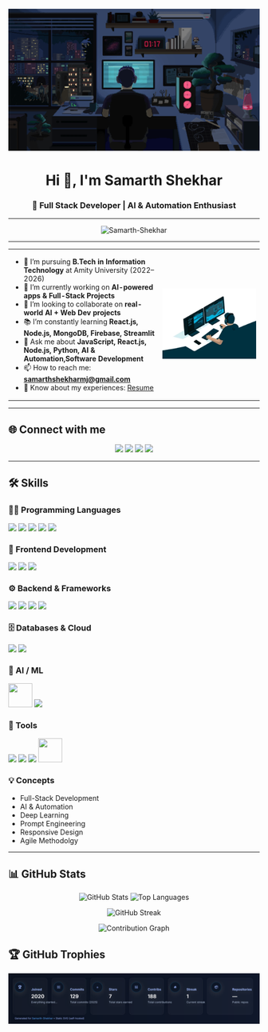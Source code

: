 [![Banner](https://raw.githubusercontent.com/Samarth-Shekhar/Samarth-Shekhar/main/banner.gif)](https://www.linkedin.com/in/samarth-shekhar-185ba311a)

<h1 align="center">Hi 👋, I'm Samarth Shekhar</h1>
<h3 align="center">🚀 Full Stack Developer | AI & Automation Enthusiast</h3>

---

<p align="center">
  <img src="https://komarev.com/ghpvc/?username=Samarth-Shekhar&label=Profile%20views&color=0e75b6&style=flat" alt="Samarth-Shekhar" /> 
</p>

---

<table>
<tr>
<td width="60%">
  
- 🏫 I’m pursuing **B.Tech in Information Technology** at Amity University (2022–2026)  
- 🔭 I’m currently working on **AI-powered apps & Full-Stack Projects**  
- 🤝 I’m looking to collaborate on **real-world AI + Web Dev projects**  
- 📚 I’m constantly learning **React.js, Node.js, MongoDB, Firebase, Streamlit**  
- 💬 Ask me about **JavaScript, React.js, Node.js, Python, AI & Automation,Software Development**  
- 📫 How to reach me: **[samarthshekharmj@gmail.com](mailto:samarthshekharmj@gmail.com)**  
- 📄 Know about my experiences: [Resume](https://drive.google.com/file/d/13fQyGTIs86XSYvbGhHmdzG2Exw9VOW7K/view)  

</td>
<td width="40%" align="center">
  <img src="https://raw.githubusercontent.com/Samarth-Shekhar/Samarth-Shekhar/main/coding.gif" width="250" alt="Coding GIF"/>
</td>
</tr>
</table>

---

## 🌐 Connect with me  
<p align="center">
  <a href="https://linkedin.com/in/samarth-shekhar-185ba311a"><img src="https://img.icons8.com/color/48/000000/linkedin.png"/></a>
  <a href="https://github.com/Samarth-Shekhar"><img src="https://img.icons8.com/ios-glyphs/48/000000/github.png"/></a>
  <a href="mailto:samarthshekharmj@gmail.com"><img src="https://img.icons8.com/color/48/000000/gmail-new.png"/></a>
  <a href="https://drive.google.com/file/d/13fQyGTIs86XSYvbGhHmdzG2Exw9VOW7K/view"><img src="https://img.icons8.com/fluency/48/000000/resume.png"/></a>
</p>

---

## 🛠️ Skills  

### 👨‍💻 Programming Languages  
<p>
  <img src="https://img.icons8.com/color/48/000000/c-programming.png"/>
  <img src="https://img.icons8.com/color/48/000000/javascript.png"/>
  <img src="https://img.icons8.com/color/48/000000/python.png"/>
  <img src="https://img.icons8.com/color/48/000000/html-5.png"/>
  <img src="https://img.icons8.com/color/48/000000/css3.png"/>
</p>

### 🎨 Frontend Development  
<p>
  <img src="https://img.icons8.com/plasticine/48/react.png"/>
  <img src="https://img.icons8.com/color/48/000000/bootstrap.png"/>
  <img src="https://img.icons8.com/color/48/tailwind_css.png"/>
</p>

### ⚙️ Backend & Frameworks  
<p>
  <img src="https://img.icons8.com/color/48/000000/nodejs.png"/>
  <img src="https://img.icons8.com/fluency/48/express-js.png"/>
  <img src="https://img.icons8.com/color/48/streamlit.png"/>
  <img src="https://img.icons8.com/color/48/api-settings.png"/>
</p>

### 🗄️ Databases & Cloud  
<p>
  <img src="https://img.icons8.com/color/48/000000/mongodb.png"/>
  <img src="https://img.icons8.com/color/48/000000/firebase.png"/>
</p>

### 🤖 AI / ML  
<p>
  <img src="https://upload.wikimedia.org/wikipedia/commons/2/2d/Tensorflow_logo.svg" width="48" height="48"/>
  <img src="https://img.icons8.com/color/48/000000/artificial-intelligence.png"/>
</p>

### 🔧 Tools  
<p>
  <img src="https://img.icons8.com/color/48/000000/git.png"/>
  <img src="https://img.icons8.com/glyph-neue/48/000000/github.png"/>
  <img src="https://img.icons8.com/color/48/000000/visual-studio-code-2019.png"/>
  <img src="https://www.vectorlogo.zone/logos/getpostman/getpostman-icon.svg" width="48" height="48"/>
</p>

### 💡 Concepts  
- Full-Stack Development  
- AI & Automation  
- Deep Learning  
- Prompt Engineering  
- Responsive Design  
- Agile Methodolgy

---

## 📊 GitHub Stats  

<p align="center">
  <!-- GitHub Stats -->
  <img src="https://github-readme-stats.vercel.app/api?username=Samarth-Shekhar&show_icons=true&theme=tokyonight&hide_border=true&bg_color=0d1117&title_color=58a6ff&icon_color=58a6ff&text_color=c9d1d9" alt="GitHub Stats" height="180em" />
  
  <!-- Most Used Languages -->
  <img src="https://github-readme-stats.vercel.app/api/top-langs/?username=Samarth-Shekhar&layout=compact&theme=tokyonight&hide_border=true&bg_color=0d1117&title_color=58a6ff&text_color=c9d1d9" alt="Top Languages" height="180em" />
</p>

<p align="center">
  <!-- GitHub Streak -->
  <img src="https://streak-stats.demolab.com?user=Samarth-Shekhar&theme=tokyonight&hide_border=true&background=0d1117&ring=58a6ff&fire=58a6ff&currStreakLabel=58a6ff" alt="GitHub Streak"/>
</p>

<p align="center">
  <!-- Contribution Graph -->
  <img src="https://github-readme-activity-graph.vercel.app/graph?username=Samarth-Shekhar&theme=tokyo-night&bg_color=0d1117&color=58a6ff&line=58a6ff&point=ffffff&area=true" alt="Contribution Graph"/>
</p>

## 🏆 GitHub Trophies

<p align="center">
  <img alt="trophies" src="https://raw.githubusercontent.com/Samarth-Shekhar/Samarth-Shekhar/main/download.svg" />
</p>





